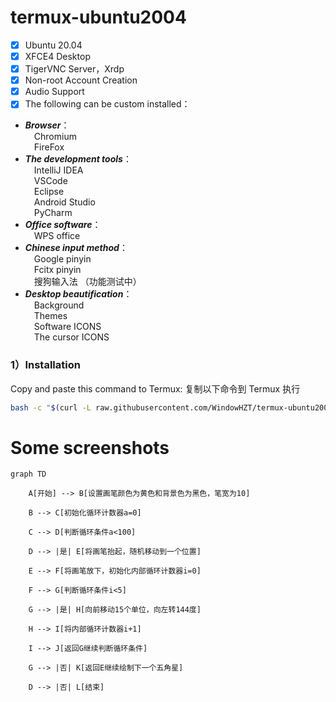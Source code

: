 # termux-ubuntu2004

- [x] Ubuntu 20.04
- [x] XFCE4 Desktop
- [x] TigerVNC Server，Xrdp
- [x] Non-root Account Creation
- [x] Audio Support
- [x] The following can be custom installed：
- ***Browser***： \
				 &emsp;Chromium \
				&emsp;FireFox
- ***The development tools***： \
				&emsp;IntelliJ IDEA \
				&emsp;VSCode \
				&emsp;Eclipse \
				&emsp;Android Studio \
				&emsp;PyCharm
- ***Office software***： \
				&emsp;WPS office
- ***Chinese input method***： \
				&emsp;Google pinyin \
				&emsp;Fcitx pinyin \
				&emsp;搜狗输入法 （功能测试中）
- ***Desktop beautification***： \
				&emsp;Background \
				&emsp;Themes \
				&emsp;Software ICONS \
				&emsp;The cursor ICONS
				
### 1）Installation
Copy and paste this command to Termux:
复制以下命令到 Termux 执行
```bash
bash -c "$(curl -L raw.githubusercontent.com/WindowHZT/termux-ubuntu2004/main/ubuntu20)"
```



# Some screenshots

~~~mermaid
graph TD

    A[开始] --> B[设置画笔颜色为黄色和背景色为黑色，笔宽为10]

    B --> C[初始化循环计数器a=0]

    C --> D[判断循环条件a<100]

    D --> |是| E[将画笔抬起，随机移动到一个位置]

    E --> F[将画笔放下，初始化内部循环计数器i=0]

    F --> G[判断循环条件i<5]

    G --> |是| H[向前移动15个单位，向左转144度]

    H --> I[将内部循环计数器i+1]

    I --> J[返回G继续判断循环条件]

    G --> |否| K[返回E继续绘制下一个五角星]

    D --> |否| L[结束]
~~~
